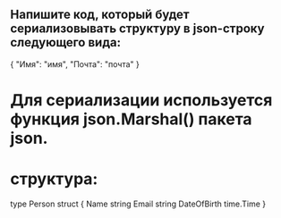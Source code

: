 ## Напишите код, который будет сериализовывать структуру в json-строку следующего вида:
{
  "Имя": "имя",
  "Почта": "почта"
} 
# Для сериализации используется функция json.Marshal() пакета json. 
# структура:
type Person struct {
    Name        string
    Email       string
    DateOfBirth time.Time
} 
